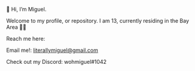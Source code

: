 👋  Hi, I’m Miguel.

Welcome to my profile, or repository.
I am 13, currently residing in the Bay Area 🙌🏻

Reach me here:

Email me!: literallymiguel@gmail.com

Check out my Discord: wohmiguel#1042
